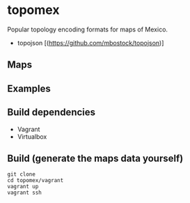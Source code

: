 topomex
=======

Popular topology encoding formats for maps of Mexico.

* topojson [(https://github.com/mbostock/topojson)]

Maps
--------

Examples
--------


Build dependencies
--------
* Vagrant
* Virtualbox

Build (generate the maps data yourself)
--------
    git clone 
    cd topomex/vagrant
    vagrant up
    vagrant ssh



  

